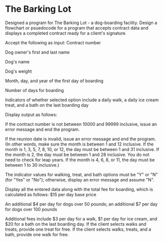 # The Barking Lot

Designed a program for The Barking Lot - a dog-boarding facility. Design a flowchart or psuedocode for a program that accepts contract data and displays a completed contract ready for a client's signature.

Accept the following as input:
  Contract number

  Dog owner's first and last name

  Dog's name

  Dog's weight

  Month, day, and year of the first day of boarding

  Number of days for boarding

  Indicators of whether selected option include a daily walk, a daily ice cream treat, and a bath on the last boarding day

Display output as follows:

If the contract number is not between 10000 and 99999 inclusive, issue an error message and end the program.

If the reunion date is invalid, issue an error message and end the program. (In other words, make sure the month is between 1 and 12 inclusive. If the month is 1, 3, 5, 7, 8, 10, or 12, the day must be between 1 and 31 inclusive. If the month is 2, the day must be between 1 and 28 inclusive. You do not need to check for leap years. If the month is 4, 6, 8, or 11, the day must be between 1 to 30 inclusive.)

The indicator values for walking, treat, and bath options must be "Y" or "N" (for "Yes" or "No"); otherwise, display an error message and assume "N".

Display all the entered data along with the total fee for boarding, which is calculated as follows:
  $15 per day base price

  An additional $4 per day for dogs over 50 pounds; an additional $7 per day for dogs over 100 pounds

  Additional fees include $3 per day for a walk, $1 per day for ice cream, and $20 for a bath on the last boarding day. If the client selects walks and treats, provide one treat for free. If the client selects walks, treats, and a bath, provide one walk for free.
